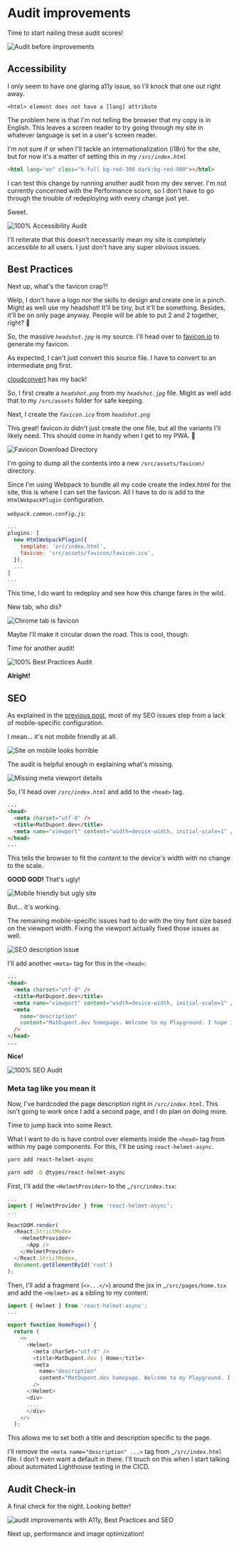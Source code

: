 # Audit improvements

Time to start nailing these audit scores!

![Audit before improvements](audit-before.png)

## Accessibility

I only seem to have one glaring a11y issue, so I'll knock that one out right away.

```
<html> element does not have a [lang] attribute
```

The problem here is that I'm not telling the browser that my copy is in English. This leaves a screen reader to try going through my site in whatever language is set in a user's screen reader.

I'm not sure if or when I'll tackle an internationalization (i18n) for the site, but for now it's a matter of setting this in my _`/src/index.html`_

```html
<html lang="en" class="h-full bg-red-300 dark:bg-red-900"></html>
```

I can test this change by running another audit from my dev server. I'm not currently concerned with the Performance score, so I don't have to go through the trouble of redeploying with every change just yet.

Sweet.

![100% Accessibility Audit](a11y-100.png)

I'll reiterate that this doesn't necessarily mean my site is completely accessible to all users. I just don't have any super obvious issues.

## Best Practices

Next up, what's the favicon crap?!

Welp, I don't have a logo nor the skills to design and create one in a pinch. Might as well use my headshot! It'll be tiny, but it'll be something. Besides, it'll be on only page anyway. People will be able to put 2 and 2 together, right? 🤞

So, the massive _`headshot.jpg`_ is my source. I'll head over to [favicon.io](https://favicon.io/favicon-converter/) to generate my favicon.

As expected, I can't just convert this source file. I have to convert to an intermediate png first.

[cloudconvert](https://cloudconvert.com/jpg-to-png) has my back!

So, I first create a _`headshot.png`_ from my _`headshot.jpg`_ file. Might as well add that to my `/src/assets` folder for safe keeping.

Next, I create the _`favicon.ico`_ from _`headshot.png`_

This great! favicon.io didn't just create the one file, but all the variants I'll likely need. This should come in handy when I get to my PWA. 🤘

![Favicon Download Directory](icon-directory.png)

I'm going to dump all the contents into a new `/src/assets/favicon/` directory.

Since I'm using Webpack to bundle all my code create the index.html for the site, this is where I can set the favicon. All I have to do is add to the `HtmlWebpackPlugin` configuration.

_`webpack.common.config.js`_:

```js
...
plugins: [
  new HtmlWebpackPlugin({
    template: 'src/index.html',
    favicon: 'src/assets/favicon/favicon.ico',
  }),
  ...
]
...
```

This time, I do want to redeploy and see how this change fares in the wild.

New tab, who dis?

![Chrome tab is favicon](chrome-tab.png)

Maybe I'll make it circular down the road. This is cool, though.

Time for another audit!

![100% Best Practices Audit](best-practices-100.png)

**Alright!**

## SEO

As explained in the [previous post](https://github.com/matldupont/matdupont-dev/blob/main/blog/220227/01-lighthouse.md), most of my SEO issues step from a lack of mobile-specific configuration.

I mean... it's not mobile friendly at all.

![Site on mobile looks horrible](mobile-before.png)

The audit is helpful enough in explaining what's missing.

![Missing meta viewport details](meta-viewport.png)

So, I'll head over _`/src/index.html`_ and add to the `<head>` tag.

```html
...
<head>
  <meta charset="utf-8" />
  <title>MatDupont.dev</title>
  <meta name="viewport" content="width=device-width, initial-scale=1" />
</head>
...
```

This tells the browser to fit the content to the device's width with no change to the scale.

**GOOD GOD!** That's ugly!

![Mobile friendly but ugly site](mobile-after.png)

But... it's working.

The remaining mobile-specific issues had to do with the tiny font size based on the viewport width. Fixing the viewport actually fixed those issues as well.

![SEO description issue](seo-description.png)

I'll add another `<meta>` tag for this in the `<head>`:

```html
...
<head>
  <meta charset="utf-8" />
  <title>MatDupont.dev</title>
  <meta name="viewport" content="width=device-width, initial-scale=1" />
  <meta
    name="description"
    content="MatDupont.dev homepage. Welcome to my Playground. I hope it's even a little helpful."
  />
</head>
...
```

**Nice!**

![100% SEO Audit](seo-100.png)

### Meta tag like you mean it

Now, I've hardcoded the page description right in _`/src/index.html`_. This isn't going to work once I add a second page, and I do plan on doing more.

Time to jump back into some React.

What I want to do is have control over elements inside the `<head>` tag from within my page components. For this, I'll be using `react-helmet-async`.

```sh
yarn add react-helmet-async
```

```sh
yarn add -D @types/react-helmet-async
```

First, I'll add the `<HelmetProvider>` to the \_`/src/index.tsx`:

```js
...
import { HelmetProvider } from 'react-helmet-async';
...

ReactDOM.render(
  <React.StrictMode>
    <HelmetProvider>
      <App />
    </HelmetProvider>
  </React.StrictMode>,
  document.getElementById('root')
);
```

Then, I'll add a fragment (`<>...</>`) around the jsx in \_`/src/pages/home.tsx` and add the `<Helmet>` as a sibling to my content:

```js
import { Helmet } from 'react-helmet-async';
...

export function HomePage() {
  return (
    <>
      <Helmet>
        <meta charSet="utf-8" />
        <title>MatDupont.dev | Home</title>
        <meta
          name="description"
          content="MatDupont.dev homepage. Welcome to my Playground. I hope it's even a little helpful."
        />
      </Helmet>
      <div>
      ....
      </div>
    </>
  );
```

This allows me to set both a title and description specific to the page.

I'll remove the `<meta name="description" ...>` tag from \_`/src/index.html` file. I don't even want a default in there. I'll touch on this when I start talking about automated Lighthouse testing in the CICD.

## Audit Check-in

A final check for the night. Looking better!

![audit improvements with A11y, Best Practices and SEO](audit-scores.png)

Next up, performance and image optimization!
